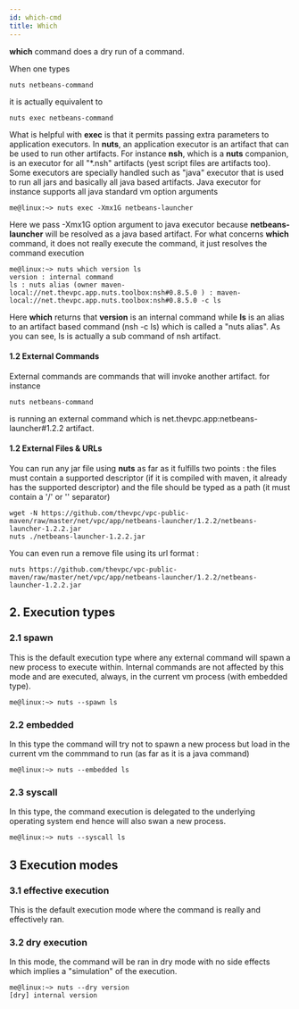 ```yaml
---
id: which-cmd
title: Which
---
```



**which** command does a dry run of a command.

When one types
```
nuts netbeans-command
```
it is actually equivalent to
```
nuts exec netbeans-command
```
What is helpful with **exec** is that it permits passing extra parameters to application executors. In **nuts**, an application executor is an artifact that can be used to run other artifacts. For instance **nsh**, which is a **nuts** companion, is an executor for all "*.nsh" artifacts (yest script files are artifacts too). Some executors are specially handled such as "java" executor that is used to run all jars and basically all java based artifacts. Java executor for instance supports all java standard vm option arguments
```
me@linux:~> nuts exec -Xmx1G netbeans-launcher
```
Here we pass -Xmx1G option argument to java executor because __netbeans-launcher__ will be resolved as a java based artifact.
For what concerns **which** command, it does not really execute the command, it just resolves the command execution
```
me@linux:~> nuts which version ls
version : internal command 
ls : nuts alias (owner maven-local://net.thevpc.app.nuts.toolbox:nsh#0.8.5.0 ) : maven-local://net.thevpc.app.nuts.toolbox:nsh#0.8.5.0 -c ls
```
Here **which** returns that **version** is an internal command while **ls** is an alias to an artifact based command (nsh -c ls) which is called a "nuts alias". As you can see, ls is actually a sub command of nsh artifact.

#### 1.2 External Commands
External commands are commands that will invoke another artifact. for instance
```
nuts netbeans-command
```
is running an external command which is net.thevpc.app:netbeans-launcher#1.2.2 artifact.

#### 1.2 External Files & URLs
You can run any jar file using **nuts** as far as it fulfills two points : the files must contain a supported descriptor (if it is compiled with maven, it already has the supported descriptor) and the file should be typed as a path (it must contain a '/' or '\' separator)

```
wget -N https://github.com/thevpc/vpc-public-maven/raw/master/net/vpc/app/netbeans-launcher/1.2.2/netbeans-launcher-1.2.2.jar
nuts ./netbeans-launcher-1.2.2.jar
```
You can even run a remove file using its url format :

```
nuts https://github.com/thevpc/vpc-public-maven/raw/master/net/vpc/app/netbeans-launcher/1.2.2/netbeans-launcher-1.2.2.jar
```

## 2. Execution types
### 2.1 spawn
This is the default execution type where any external command will spawn a new process to execute within.
Internal commands are not affected by this mode and are executed, always, in the current vm process (with embedded type).
```
me@linux:~> nuts --spawn ls
```
### 2.2 embedded
In this type the command will try not to spawn a new process but load in the current vm the commmand to run (as far as it is a java command)
```
me@linux:~> nuts --embedded ls
```
### 2.3 syscall
In this type, the command execution is delegated to the underlying operating system end hence will also swan a new process.
```
me@linux:~> nuts --syscall ls
```

## 3 Execution modes
### 3.1 effective execution
This is the default execution mode where the command is really and effectively ran.
### 3.2 dry execution
In this mode, the command will be ran in dry mode with no side effects which implies a "simulation" of the execution.
```
me@linux:~> nuts --dry version
[dry] internal version 
```


